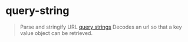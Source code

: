 # query-string

> Parse and stringify URL [query strings](http://en.wikipedia.org/wiki/Query_string)
>Decodes an url so that a key value object can be retrieved.

